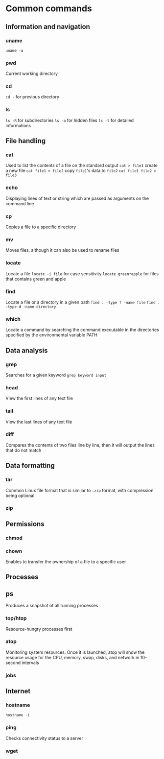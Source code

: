 # Common commands
## Information and navigation
### uname
`uname -a`
### pwd
Current working directory
### cd
`cd -` for previous directory
### ls
`ls -R` for subdirectories
`ls -a` for hidden files
`ls -l` for detailed informations
## File handling
### cat
Used to list the contents of a file on the standard output
`cat > file1` create a new file
`cat file1 > file2` copy `file1`'s data to `file2`
`cat file1 file2 > file3`
### echo
 Displaying lines of text or string which are passed as arguments on the command line
### cp
 Copies a file to a specific directory
### mv
Moves files, although it can also be used to rename files
### locate
Locate a file
`locate -i file` for case sensitivity
`locate green*apple` for files that contains green and apple
### find
Locate a file or a directory in a given path
`find . -type f -name file`
`find . -type d -name directory`
### which
Locate a command by searching the command executable in the directories specified by the environmental variable PATH
## Data analysis
### grep
Searches for a given keyword
`grep keyword input`
### head
View the first lines of any text file
### tail
View the last lines of any text file
### diff
Compares the contents of two files line by line, then it will output the lines that do not match
## Data formatting
### tar
Common Linux file format that is similar to `.zip` format, with compression being optional
### zip
## Permissions
### chmod
### chown
Enables to transfer the ownership of a file to a specific user
## Processes
## ps
Produces a snapshot of all running processes
### top/htop
Resource-hungry processes first
### atop
Monitoring system resources. Once it is launched, atop will show the resource usage for the CPU, memory, swap, disks, and network in 10-second intervals
### jobs

## Internet
### hostname
`hostname -i`
### ping
Checks connectivity status to a server
### wget
<!--stackedit_data:
eyJoaXN0b3J5IjpbLTE2MzMzNzIzOTFdfQ==
-->